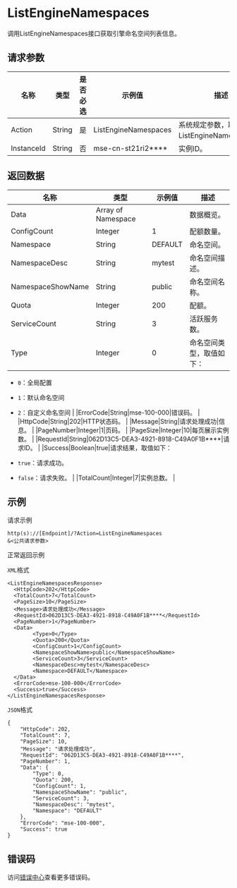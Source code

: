 # ListEngineNamespaces

调用ListEngineNamespaces接口获取引擎命名空间列表信息。

## 请求参数

|名称|类型|是否必选|示例值|描述|
|--|--|----|---|--|
|Action|String|是|ListEngineNamespaces|系统规定参数，取值：ListEngineNamespaces。 |
|InstanceId|String|否|mse-cn-st21ri2\*\*\*\*|实例ID。 |

## 返回数据

|名称|类型|示例值|描述|
|--|--|---|--|
|Data|Array of Namespace| |数据概览。 |
|ConfigCount|Integer|1|配额数量。 |
|Namespace|String|DEFAULT|命名空间。 |
|NamespaceDesc|String|mytest|命名空间描述。 |
|NamespaceShowName|String|public|命名空间名称。 |
|Quota|Integer|200|配额。 |
|ServiceCount|String|3|活跃服务数。 |
|Type|Integer|0|命名空间类型，取值如下：

 -   `0`：全局配置
-   `1`：默认命名空间
-   `2`：自定义命名空间 |
|ErrorCode|String|mse-100-000|错误码。 |
|HttpCode|String|202|HTTP状态码。 |
|Message|String|请求处理成功|信息。 |
|PageNumber|Integer|1|页码。 |
|PageSize|Integer|10|每页展示实例数。 |
|RequestId|String|062D13C5-DEA3-4921-8918-C49A0F1B\*\*\*\*|请求ID。 |
|Success|Boolean|true|请求结果，取值如下：

 -   `true`：请求成功。
-   `false`：请求失败。 |
|TotalCount|Integer|7|实例总数。 |

## 示例

请求示例

```
http(s)://[Endpoint]/?Action=ListEngineNamespaces
&<公共请求参数>
```

正常返回示例

`XML`格式

```
<ListEngineNamespacesResponse>
  <HttpCode>202</HttpCode>
  <TotalCount>7</TotalCount>
  <PageSize>10</PageSize>
  <Message>请求处理成功</Message>
  <RequestId>062D13C5-DEA3-4921-8918-C49A0F1B****</RequestId>
  <PageNumber>1</PageNumber>
  <Data>
        <Type>0</Type>
        <Quota>200</Quota>
        <ConfigCount>1</ConfigCount>
        <NamespaceShowName>public</NamespaceShowName>
        <ServiceCount>3</ServiceCount>
        <NamespaceDesc>mytest</NamespaceDesc>
        <Namespace>DEFAULT</Namespace>
  </Data>
  <ErrorCode>mse-100-000</ErrorCode>
  <Success>true</Success>
</ListEngineNamespacesResponse>
```

`JSON`格式

```
{
    "HttpCode": 202,
    "TotalCount": 7,
    "PageSize": 10,
    "Message": "请求处理成功",
    "RequestId": "062D13C5-DEA3-4921-8918-C49A0F1B****",
    "PageNumber": 1,
    "Data": {
        "Type": 0,
        "Quota": 200,
        "ConfigCount": 1,
        "NamespaceShowName": "public",
        "ServiceCount": 3,
        "NamespaceDesc": "mytest",
        "Namespace": "DEFAULT"
    },
    "ErrorCode": "mse-100-000",
    "Success": true
}
```

## 错误码

访问[错误中心](https://error-center.aliyun.com/status/product/mse)查看更多错误码。

